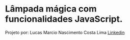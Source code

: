 # Lâmpada mágica com funcionalidades JavaScript.

Projeto por: Lucas Marcio Nascimento Costa Lima
[Linkedin](https://www.linkedin.com/in/lucas-marcio-nascimento-costa-lima-17a921163/)
